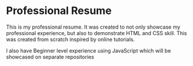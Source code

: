 # Professional Resume

This is my professional resume.  It was created to not only showcase my professional experience, but also to demonstrate HTML and CSS skill.
This was created from scratch inspired by online tutorials.

I also have Beginner level experience using JavaScript which will be showcased on separate repositories

